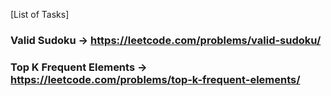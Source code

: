 [List of Tasks]

### Valid Sudoku -> https://leetcode.com/problems/valid-sudoku/
### Top K Frequent Elements -> https://leetcode.com/problems/top-k-frequent-elements/
